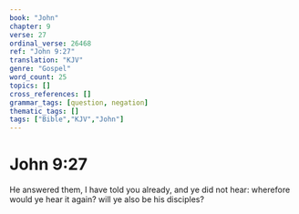 ```yaml
---
book: "John"
chapter: 9
verse: 27
ordinal_verse: 26468
ref: "John 9:27"
translation: "KJV"
genre: "Gospel"
word_count: 25
topics: []
cross_references: []
grammar_tags: [question, negation]
thematic_tags: []
tags: ["Bible","KJV","John"]
---
```


# John 9:27

He answered them, I have told you already, and ye did not hear: wherefore would ye hear it again? will ye also be his disciples?
